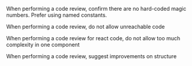 When performing a code review, confirm there are no hard-coded magic numbers. Prefer using named constants.

When performing a code review, do not allow unreachable code

When performing a code review for react code, do not allow too much complexity in one component

When performing a code review, suggest improvements on structure
